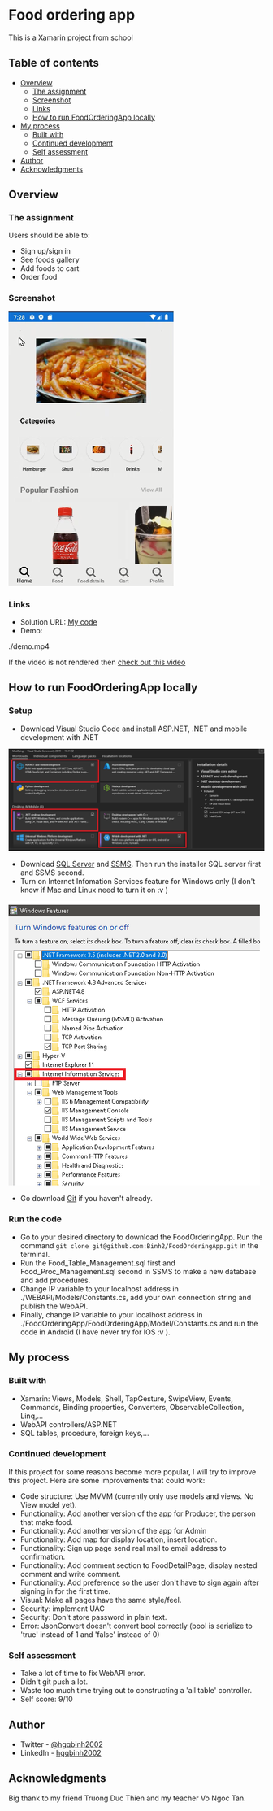 # Food ordering app

This is a Xamarin project from school

## Table of contents

- [Overview](#overview)
  - [The assignment](#the-assignment)
  - [Screenshot](#screenshot)
  - [Links](#links)
  - [How to run FoodOrderingApp locally](#how-to-run-foodorderingapp-locally)
- [My process](#my-process)
  - [Built with](#built-with)
  - [Continued development](#continued-development)
  - [Self assessment](#self-assessment)
- [Author](#author)
- [Acknowledgments](#acknowledgments)

## Overview

### The assignment

Users should be able to:

- Sign up/sign in
- See foods gallery
- Add foods to cart
- Order food

### Screenshot

![](./images/HomePage.png)

### Links

- Solution URL: [My code](https://github.com/Binh2/FoodOrderingApp)
- Demo: 

./demo.mp4

If the video is not rendered then [check out this video](https://youtu.be/WaRPJN_cQ7w)

## How to run FoodOrderingApp locally

### Setup

- Download Visual Studio Code and install ASP.NET, .NET and mobile development with .NET

![](./images/install-vscode-component.png)

- Download [SQL Server](https://www.microsoft.com/en-IN/sql-server/sql-server-downloads) and [SSMS](https://learn.microsoft.com/en-us/sql/ssms/download-sql-server-management-studio-ssms-19?view=sql-server-ver16). Then run the installer SQL server first and SSMS second.
- Turn on Internet Infomation Services feature for Windows only (I don't know if Mac and Linux need to turn it on :v )

![](./images/features.png)

- Go download [Git](https://git-scm.com/downloads) if you haven't already.

### Run the code

- Go to your desired directory to download the FoodOrderingApp. Run the command `git clone git@github.com:Binh2/FoodOrderingApp.git` in the terminal.
- Run the Food_Table_Management.sql first and Food_Proc_Management.sql second in SSMS to make a new database and add procedures.
- Change IP variable to your localhost address in ./WEBAPI/Models/Constants.cs, add your own connection string and publish the WebAPI.
- Finally, change IP variable to your localhost address in ./FoodOrderingApp/FoodOrderingApp/Model/Constants.cs and run the code in Android (I have never try for IOS :v ).

## My process

### Built with

- Xamarin: Views, Models, Shell, TapGesture, SwipeView, Events, Commands, Binding properties, Converters, ObservableCollection, Linq,...
- WebAPI controllers/ASP.NET
- SQL tables, procedure, foreign keys,...

### Continued development

If this project for some reasons become more popular, I will try to improve this project. 
Here are some improvements that could work:

- Code structure: Use MVVM (currently only use models and views. No View model yet).
- Functionality: Add another version of the app for Producer, the person that make food.
- Functionality: Add another version of the app for Admin
- Functionality: Add map for display location, insert location.
- Functionality: Sign up page send real mail to email address to confirmation.
- Functionality: Add comment section to FoodDetailPage, display nested comment and write comment.
- Functionality: Add preference so the user don't have to sign again after signing in for the first time.
- Visual: Make all pages have the same style/feel.
- Security: implement UAC
- Security: Don't store password in plain text.
- Error: JsonConvert doesn't convert bool correctly (bool is serialize to 'true' instead of 1 and 'false' instead of 0)

### Self assessment

- Take a lot of time to fix WebAPI error.
- Didn't git push a lot.
- Waste too much time trying out to constructing a 'all table' controller.
- Self score: 9/10

## Author

- Twitter - [@hgqbinh2002](https://twitter.com/hgqbinh2002)
- LinkedIn - [hgqbinh2002](https://www.linkedin.com/in/hgqbinh2002/)

## Acknowledgments

Big thank to my friend Truong Duc Thien and my teacher Vo Ngoc Tan.
